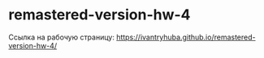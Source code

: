 # remastered-version-hw-4

Ссылка на рабочую страницу:
https://ivantryhuba.github.io/remastered-version-hw-4/
